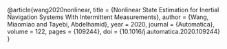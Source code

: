 @article{wang2020nonlinear,
	title        = {Nonlinear State Estimation for Inertial Navigation Systems With Intermittent Measurements},
	author       = {Wang, Miaomiao and Tayebi, Abdelhamid},
	year         = 2020,
	journal      = {Automatica},
	volume       = 122,
	pages        = {109244},
	doi          = {10.1016/j.automatica.2020.109244}
}
